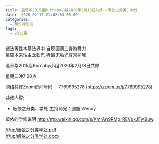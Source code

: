 ```yaml
---
title: 温哥华2015届Burnaby小组2020年2月18日共修--皈依之分类、学处
date: '2020-02-17 21:08:53-05:00'
categories:
  - 慧灯禅修班
tags:
  - 2015届
---
```

诸法等性本基法界中 自现圆满三身游舞力   
离障本来怙主龙钦巴 祈请无垢光尊常护我

温哥华2015届Burnaby小组2020年2月18日共修 

星期二晚7:00点 

网络共修Zoom房间号码： 7789995278 (<https://zoom.us/j/7789995278>)

共修内容: 

- 皈依之分类、学处
主持师兄：圆施 Wendy

皈依的学修说明 <http://mp.weixin.qq.com/s/XmrAn9RMp_REVuxJFyt9uw>

[/f/up/皈依之分类学处.pdf](https://s3.ap-northeast-1.wasabisys.com/hdcx/hdv/f/up/皈依之分类学处.pdf)  
[/f/up/皈依之分类学处.docx](https://s3.ap-northeast-1.wasabisys.com/hdcx/hdv/f/up/皈依之分类学处.docx)


